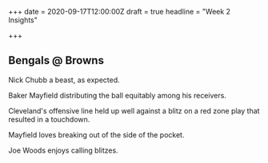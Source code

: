 +++
date = 2020-09-17T12:00:00Z
draft = true
headline = "Week 2 Insights"

+++
## Bengals @ Browns

Nick Chubb a beast, as expected.

Baker Mayfield distributing the ball equitably among his receivers.

Cleveland's offensive line held up well against a blitz on a red zone play that resulted in a touchdown.

Mayfield loves breaking out of the side of the pocket.

Joe Woods enjoys calling blitzes.